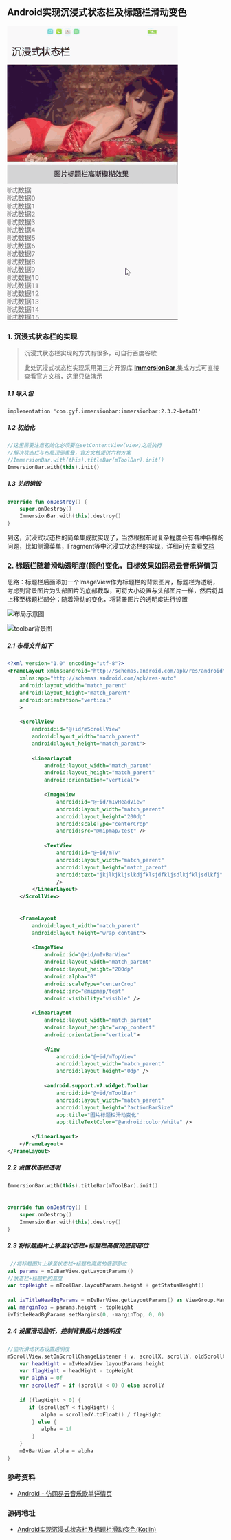 ## Android实现沉浸式状态栏及标题栏滑动变色

![效果图](https://github.com/yebook/StatusDemo/blob/master/demo.gif)



### 1. 沉浸式状态栏的实现

> 沉浸式状态栏实现的方式有很多，可自行百度谷歌
>
> 此处沉浸式状态栏实现采用第三方开源库 [**ImmersionBar**](https://github.com/gyf-dev/ImmersionBar),集成方式可直接查看官方文档，这里只做演示



##### 1.1 导入包

```
implementation 'com.gyf.immersionbar:immersionbar:2.3.2-beta01'
```



##### 1.2 初始化

```kotlin
//这里需要注意初始化必须要在setContentView(view)之后执行
//解决状态栏与布局顶部重叠，官方文档提供六种方案
//ImmersionBar.with(this).titleBar(mToolBar).init()	
ImmersionBar.with(this).init()
```



##### 1.3 关闭销毁

```kotlin
override fun onDestroy() {
    super.onDestroy()
    ImmersionBar.with(this).destroy()
}
```



到这，沉浸式状态栏的简单集成就实现了，当然根据布局复杂程度会有各种各样的问题，比如侧滑菜单，Fragment等中沉浸式状态栏的实现，详细可先查看[文档](https://github.com/gyf-dev/ImmersionBar)



### 2. 标题栏随着滑动透明度(颜色)变化，目标效果如网易云音乐详情页

思路：标题栏后面添加一个ImageView作为标题栏的背景图片，标题栏为透明，考虑到背景图片为头部图片的底部截取，可将大小设置与头部图片一样，然后将其上移至标题栏部分；随着滑动的变化，将背景图片的透明度进行设置

![布局示意图](http://pd8746ife.bkt.clouddn.com/%E5%B8%83%E5%B1%80%E7%A4%BA%E6%84%8F%E5%9B%BE.png)



![toolbar背景图](http://pd8746ife.bkt.clouddn.com/toolbar%E8%83%8C%E6%99%AF%E5%9B%BE.png)



##### 2.1 布局文件如下

```xml
<?xml version="1.0" encoding="utf-8"?>
<FrameLayout xmlns:android="http://schemas.android.com/apk/res/android"
    xmlns:app="http://schemas.android.com/apk/res-auto"
    android:layout_width="match_parent"
    android:layout_height="match_parent"
    android:orientation="vertical"
    >

    <ScrollView
        android:id="@+id/mScrollView"
        android:layout_width="match_parent"
        android:layout_height="match_parent">

        <LinearLayout
            android:layout_width="match_parent"
            android:layout_height="match_parent"
            android:orientation="vertical">

            <ImageView
                android:id="@+id/mIvHeadView"
                android:layout_width="match_parent"
                android:layout_height="200dp"
                android:scaleType="centerCrop"
                android:src="@mipmap/test" />

            <TextView
                android:id="@+id/mTv"
                android:layout_width="match_parent"
                android:layout_height="match_parent"
                android:text="jkjlkjkljslkdjfklsjdfkljsdlkjfkljsdlkfj"
                />
        </LinearLayout>
    </ScrollView>


    <FrameLayout
        android:layout_width="match_parent"
        android:layout_height="wrap_content">

        <ImageView
            android:id="@+id/mIvBarView"
            android:layout_width="match_parent"
            android:layout_height="200dp"
            android:alpha="0"
            android:scaleType="centerCrop"
            android:src="@mipmap/test"
            android:visibility="visible" />

        <LinearLayout
            android:layout_width="match_parent"
            android:layout_height="wrap_content"
            android:orientation="vertical">

            <View
                android:id="@+id/mTopView"
                android:layout_width="match_parent"
                android:layout_height="0dp" />

            <android.support.v7.widget.Toolbar
                android:id="@+id/mToolBar"
                android:layout_width="match_parent"
                android:layout_height="?actionBarSize"
                app:title="图片标题栏滑动变化"
                app:titleTextColor="@android:color/white" />

        </LinearLayout>
    </FrameLayout>
</FrameLayout>
```





##### 2.2 设置状态栏透明

```kotlin
ImmersionBar.with(this).titleBar(mToolBar).init()


override fun onDestroy() {
    super.onDestroy()
    ImmersionBar.with(this).destroy()
}
```



##### 2.3 将标题图片上移至状态栏+标题栏高度的底部部位

```kotlin
 //将标题图片上移至状态栏+标题栏高度的底部部位
val params = mIvBarView.getLayoutParams()
//状态栏+标题栏的高度
var topHeight = mToolBar.layoutParams.height + getStatusHeight()

val ivTitleHeadBgParams = mIvBarView.getLayoutParams() as ViewGroup.MarginLayoutParams
val marginTop = params.height - topHeight
ivTitleHeadBgParams.setMargins(0, -marginTop, 0, 0)
```



##### 2.4 设置滑动监听，控制背景图片的透明度

```kotlin
//监听滑动状态设置透明度
mScrollView.setOnScrollChangeListener { v, scrollX, scrollY, oldScrollX, oldScrollY ->
    var headHight = mIvHeadView.layoutParams.height
    var flagHight = headHight - topHeight
    var alpha = 0f
    var scrolledY = if (scrollY < 0) 0 else scrollY

    if (flagHight > 0) {
       if (scrolledY < flagHight) {
           alpha = scrolledY.toFloat() / flagHight
        } else {
           alpha = 1f
        }
    }
    mIvBarView.alpha = alpha
}
```



### 参考资料

- [Android - 仿网易云音乐歌单详情页](https://www.jianshu.com/p/1995b7135073)



### 源码地址

- [Android实现沉浸式状态栏及标题栏滑动变色(Kotlin)](https://github.com/yebook/StatusDemo)
